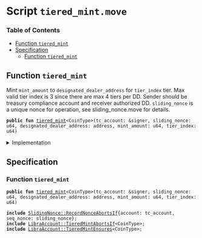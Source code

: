 
<a name="SCRIPT"></a>

# Script `tiered_mint.move`

### Table of Contents

-  [Function `tiered_mint`](#SCRIPT_tiered_mint)
-  [Specification](#SCRIPT_Specification)
    -  [Function `tiered_mint`](#SCRIPT_Specification_tiered_mint)



<a name="SCRIPT_tiered_mint"></a>

## Function `tiered_mint`

Mint
<code>mint_amount</code> to
<code>designated_dealer_address</code> for
<code>tier_index</code> tier.
Max valid tier index is 3 since there are max 4 tiers per DD.
Sender should be treasury compliance account and receiver authorized DD.
<code>sliding_nonce</code> is a unique nonce for operation, see sliding_nonce.move for details.


<pre><code><b>public</b> <b>fun</b> <a href="#SCRIPT_tiered_mint">tiered_mint</a>&lt;CoinType&gt;(tc_account: &signer, sliding_nonce: u64, designated_dealer_address: address, mint_amount: u64, tier_index: u64)
</code></pre>



<details>
<summary>Implementation</summary>


<pre><code><b>fun</b> <a href="#SCRIPT_tiered_mint">tiered_mint</a>&lt;CoinType&gt;(
    tc_account: &signer,
    sliding_nonce: u64,
    designated_dealer_address: address,
    mint_amount: u64,
    tier_index: u64
) {
    <a href="../../modules/doc/SlidingNonce.md#0x1_SlidingNonce_record_nonce_or_abort">SlidingNonce::record_nonce_or_abort</a>(tc_account, sliding_nonce);
    <a href="../../modules/doc/LibraAccount.md#0x1_LibraAccount_tiered_mint">LibraAccount::tiered_mint</a>&lt;CoinType&gt;(
        tc_account, designated_dealer_address, mint_amount, tier_index
    );
}
</code></pre>



</details>

<a name="SCRIPT_Specification"></a>

## Specification


<a name="SCRIPT_Specification_tiered_mint"></a>

### Function `tiered_mint`


<pre><code><b>public</b> <b>fun</b> <a href="#SCRIPT_tiered_mint">tiered_mint</a>&lt;CoinType&gt;(tc_account: &signer, sliding_nonce: u64, designated_dealer_address: address, mint_amount: u64, tier_index: u64)
</code></pre>




<pre><code><b>include</b> <a href="../../modules/doc/SlidingNonce.md#0x1_SlidingNonce_RecordNonceAbortsIf">SlidingNonce::RecordNonceAbortsIf</a>{account: tc_account, seq_nonce: sliding_nonce};
<b>include</b> <a href="../../modules/doc/LibraAccount.md#0x1_LibraAccount_TieredMintAbortsIf">LibraAccount::TieredMintAbortsIf</a>&lt;CoinType&gt;;
<b>include</b> <a href="../../modules/doc/LibraAccount.md#0x1_LibraAccount_TieredMintEnsures">LibraAccount::TieredMintEnsures</a>&lt;CoinType&gt;;
</code></pre>
